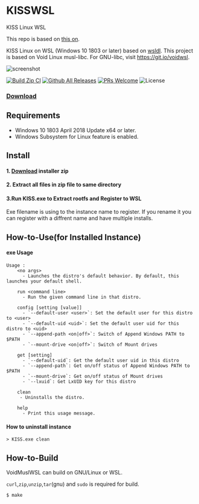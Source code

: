 # KISSWSL
KISS Linux WSL

This repo is  based on [this on](https://github.com/am11/VoidMuslWSL).

KISS Linux on WSL (Windows 10 1803 or later) based on [wsldl](https://github.com/yuk7/wsldl).
This project is based on Void Linux musl-libc. For GNU-libc, visit https://git.io/voidwsl.

![screenshot](https://raw.githubusercontent.com/wiki/yuk7/wsldl/img/Arch_Alpine_Ubuntu.png)

[![Build Zip CI](https://github.com/mmatongo/KISSWSL/actions/workflows/build-zip.yml/badge.svg?branch=master)](https://github.com/mmatongo/KISSWSL/actions/workflows/build-zip.yml)
[![Github All Releases](https://img.shields.io/github/downloads/mmatongo/KISSWSL/total.svg?style=flat-square)](https://github.com/mmatongo/KISSWSL/releases/latest)
[![PRs Welcome](https://img.shields.io/badge/PRs-welcome-brightgreen.svg?style=flat-square)](http://makeapullrequest.com)
![License](https://img.shields.io/github/license/mmatongo/KISSWSL.svg?style=flat-square)

### [Download](https://github.com/mmatongo/KISSWSL/releases/latest)


## Requirements
* Windows 10 1803 April 2018 Update x64 or later.
* Windows Subsystem for Linux feature is enabled.

## Install
#### 1. [Download](https://github.com/mmatongo/KISSWSL/releases/latest) installer zip

#### 2. Extract all files in zip file to same directory

#### 3.Run KISS.exe to Extract rootfs and Register to WSL
Exe filename is using to the instance name to register.
If you rename it you can register with a diffrent name and have multiple installs.


## How-to-Use(for Installed Instance)
#### exe Usage
```dos
Usage :
    <no args>
      - Launches the distro's default behavior. By default, this launches your default shell.

    run <command line>
      - Run the given command line in that distro.

    config [setting [value]]
      - `--default-user <user>`: Set the default user for this distro to <user>
      - `--default-uid <uid>`: Set the default user uid for this distro to <uid>
      - `--append-path <on|off>`: Switch of Append Windows PATH to $PATH
      - `--mount-drive <on|off>`: Switch of Mount drives

    get [setting]
      - `--default-uid`: Get the default user uid in this distro
      - `--append-path`: Get on/off status of Append Windows PATH to $PATH
      - `--mount-drive`: Get on/off status of Mount drives
      - `--lxuid`: Get LxUID key for this distro

    clean
     - Uninstalls the distro.

    help
      - Print this usage message.
```


#### How to uninstall instance
```dos
> KISS.exe clean

```

## How-to-Build
VoidMuslWSL can build on GNU/Linux or WSL.

`curl`,`zip`,`unzip`,`tar`(gnu) and `sudo` is required for build.
```shell
$ make
```
